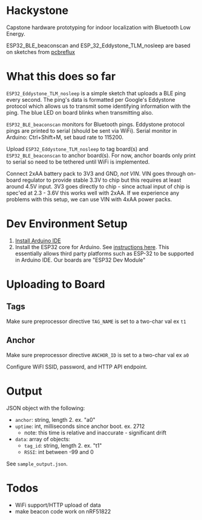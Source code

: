 # Hackystone 

Capstone hardware prototyping for indoor localization with Bluetooth Low Energy. 

ESP32_BLE_beaconscan and ESP_32_Eddystone_TLM_nosleep are based on sketches from [pcbreflux](https://github.com/pcbreflux/espressif/tree/master/esp32/arduino/sketchbook)

# What this does so far
 
`ESP32_Eddystone_TLM_nosleep` is a simple sketch that uploads a BLE ping every second. The ping's data is formatted per Google's Eddystone protocol which allows us to transmit some identifying information with the ping. The blue LED on board blinks when transmitting also. 

`ESP32_BLE_beaconscan` monitors for Bluetooth pings. Eddystone protocol pings are printed to serial (should be sent via WiFi). Serial monitor in Arduino: Ctrl+Shift+M, set baud rate to 115200. 

Upload `ESP32_Eddystone_TLM_nosleep` to tag board(s) and `ESP32_BLE_beaconscan` to anchor board(s). For now, anchor boards only print to serial so need to be tethered until WiFi is implemented. 

Connect 2xAA battery pack to 3V3 and GND, *not VIN*. VIN goes through on-board regulator to provide stable 3.3V to chip but this requires at least around 4.5V input. 3V3 goes directly to chip - since actual input of chip is spec'ed at 2.3 - 3.6V this works well with 2xAA. If we experience any problems with this setup, we can use VIN with 4xAA power packs.


# Dev Environment Setup

1. [Install Arduino IDE](https://www.arduino.cc/en/Main/Software)
2. Install the ESP32 core for Arduino. See [instructions here](https://github.com/espressif/arduino-esp32/blob/master/docs/arduino-ide/boards_manager.md). This essentially allows third party platforms such as ESP-32 to be supported in Arduino IDE. Our boards are "ESP32 Dev Module"


# Uploading to Board

## Tags 
Make sure preprocessor directive `TAG_NAME` is set to a two-char val ex `t1`

## Anchor 
Make sure preprocessor directive `ANCHOR_ID` is set to a two-char val ex `a0`

Configure WiFI SSID, password, and HTTP API endpoint. 


# Output

JSON object with the following:
* `anchor`: string, length 2. ex. "a0"
* `uptime`: int, milliseconds since anchor boot. ex. 2712
    * note: this time is relative and inaccurate - significant drift
* `data`: array of objects: 
    * `tag_id`: string, length 2. ex. "t1"
    * `RSSI`: int between -99 and 0 

See `sample_output.json`. 

# Todos

* WiFi support/HTTP upload of data
* make beacon code work on nRF51822

